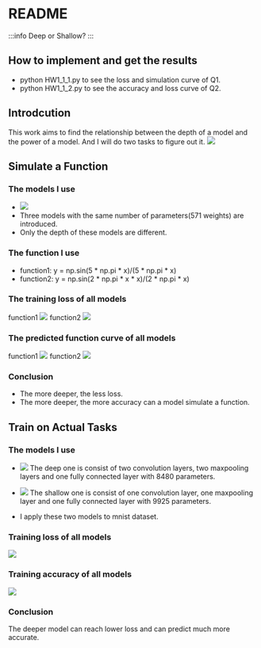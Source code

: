 # README

:::info
Deep or Shallow? 
:::
## How to implement and get the results
* python HW1_1_1.py to see the loss and simulation curve of Q1.
* python HW1_1_2.py to see the accuracy and loss curve of Q2.

## Introdcution
This work aims to find the relationship between the depth of a model and the power of a model. And I will do two tasks to figure out it.
![](https://i.imgur.com/RyYts1a.png)


## Simulate a Function
### The models I use
* ![](https://i.imgur.com/EaMw6S8.png)
* Three models with the same number of parameters(571 weights) are introduced.
* Only the depth of these models are different.

### The function I use
* function1: y = np.sin(5 * np.pi * x)/(5 * np.pi * x)
* function2: y = np.sin(2 * np.pi * x * x)/(2 * np.pi * x)

### The training loss of all models
function1
![](https://i.imgur.com/D2mhtjx.png)
function2
![](https://i.imgur.com/8pS1xTA.png)

### The predicted function curve of all models
function1
![](https://i.imgur.com/wQvYutq.png)
function2
![](https://i.imgur.com/smpXXBM.png)

### Conclusion
* The more deeper, the less loss.
* The more deeper, the more accuracy can a model simulate a function. 

## Train on Actual Tasks
### The models I use
* ![](https://i.imgur.com/oQwdcIt.png)
The deep one is consist of two convolution layers, two maxpooling layers and one fully connected layer with 8480 parameters.


* ![](https://i.imgur.com/58ppvYo.png)
The shallow one is consist of one convolution layer, one maxpooling layer and one fully connected layer with 9925 parameters.

* I apply these two models to mnist dataset.

### Training loss of all models
![](https://i.imgur.com/67HDHOf.png)

### Training accuracy of all models
![](https://i.imgur.com/D3XW5jB.png)

### Conclusion
The deeper model can reach lower loss and can predict much more accurate.

